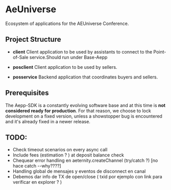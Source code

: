 # AeUniverse

Ecosystem of applications for the AEUniverse Conference.

## Project Structure

* **client** Client application to be used by assistants to connect to the Point-of-Sale service.Should run under Base-Aepp

* **posclient** Client application to be used by sellers.

* **posservice** Backend application that coordinates buyers and sellers.

## Prerequisites

The Aepp-SDK is a constantly evolving software base and at this time is **not considered ready for production**. For that reason, we choose to lock development on a fixed version, unless a showstopper bug is encountered and it's already fixed in a newer release.
  
## TODO:

* Check timeout scenarios on every async call
* Include  fees (estimation ? ) at deposit balance check 
* Chequear error handling en aeternity.createChannel (try/catch ?) [no hace catch --why????]
* Handling global de mensajes y eventos de disconnect en canal
* Debemos dar info de TX de open/close ( txid por ejemplo con link para verificar en explorer ? )



